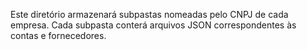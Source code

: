Este diretório armazenará subpastas nomeadas pelo CNPJ de cada empresa.
Cada subpasta conterá arquivos JSON correspondentes às contas e fornecedores.
